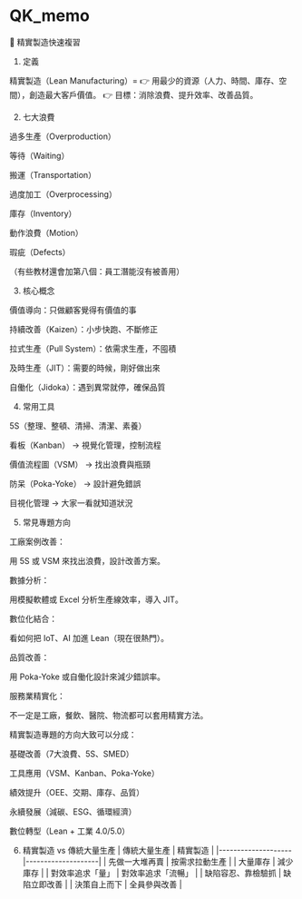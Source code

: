 # QK_memo
🚀 精實製造快速複習
1. 定義

精實製造（Lean Manufacturing）=
👉 用最少的資源（人力、時間、庫存、空間），創造最大客戶價值。
👉 目標：消除浪費、提升效率、改善品質。

2. 七大浪費

過多生產（Overproduction）

等待（Waiting）

搬運（Transportation）

過度加工（Overprocessing）

庫存（Inventory）

動作浪費（Motion）

瑕疵（Defects）

（有些教材還會加第八個：員工潛能沒有被善用）

3. 核心概念

價值導向：只做顧客覺得有價值的事

持續改善（Kaizen）：小步快跑、不斷修正

拉式生產（Pull System）：依需求生產，不囤積

及時生產（JIT）：需要的時候，剛好做出來

自働化（Jidoka）：遇到異常就停，確保品質

4. 常用工具

5S（整理、整頓、清掃、清潔、素養）

看板（Kanban） → 視覺化管理，控制流程

價值流程圖（VSM） → 找出浪費與瓶頸

防呆（Poka-Yoke） → 設計避免錯誤

目視化管理 → 大家一看就知道狀況

5. 常見專題方向

工廠案例改善：

用 5S 或 VSM 來找出浪費，設計改善方案。

數據分析：

用模擬軟體或 Excel 分析生產線效率，導入 JIT。

數位化結合：

看如何把 IoT、AI 加進 Lean（現在很熱門）。

品質改善：

用 Poka-Yoke 或自働化設計來減少錯誤率。

服務業精實化：

不一定是工廠，餐飲、醫院、物流都可以套用精實方法。

精實製造專題的方向大致可以分成：

基礎改善（7大浪費、5S、SMED）

工具應用（VSM、Kanban、Poka-Yoke）

績效提升（OEE、交期、庫存、品質）

永續發展（減碳、ESG、循環經濟）

數位轉型（Lean + 工業 4.0/5.0）

6. 精實製造 vs 傳統大量生產
| 傳統大量生產       | 精實製造           |
|--------------------|--------------------|
| 先做一大堆再賣     | 按需求拉動生產     |
| 大量庫存           | 減少庫存           |
| 對效率追求「量」   | 對效率追求「流暢」 |
| 缺陷容忍、靠檢驗抓 | 缺陷立即改善       |
| 決策自上而下       | 全員參與改善       |

